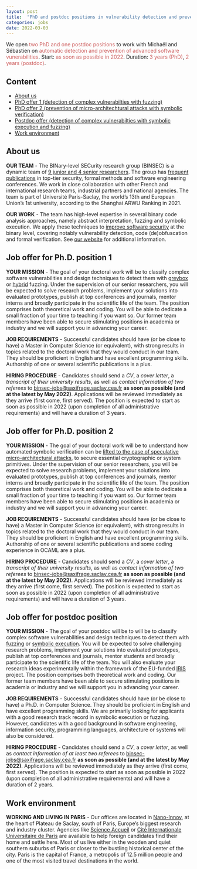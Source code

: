 ```yaml
---
layout: post
title:  "PhD and postdoc positions in vulnerability detection and prevention"
categories: jobs
date: 2022-03-03
---
```

We open <font color="#cd5c5c">two PhD and one postdoc positions</font> to work with Michaël and Sébastien on <font color="#cd5c5c">automatic detection and prevention of advanced software vunerabilities</font>. Start: <font color="#cd5c5c">as soon as possible in 2022</font>. Duration: <font color="#cd5c5c">3 years (PhD)</font>, <font color="#cd5c5c">2 years (postdoc)</font>.



## Content
* [About us](#about-us)
* [PhD offer 1 (detection of complex vulnerabilties with fuzzing)](#job-offer-for-phd-position-1)
* [PhD offer 2 (prevention of micro-architechtural attacks with symbolic verification)](#job-offer-for-phd-position-2)
* [Postdoc offer (detection of complex vulnerabilties with symbolic execution and fuzzing)](#job-offer-for-postdoc-position)
* [Work environment](#work-environment)

## About us
**OUR TEAM** - The BINary-level SECurity research group (BINSEC) is a dynamic team of [9 junior and 4 senior researchers][team]. The group has [frequent publications][publications] in top-tier security, formal methods and software engineering conferences. We work in close collaboration with other French and international research teams, industrial partners and national agencies. The team is part of Université Paris-Saclay, the world’s 13th and European Union’s 1st university, according to the Shanghai ARWU Ranking in 2021.  

**OUR WORK** - The team has high-level expertise in several binary code analysis approaches, namely abstract interpretation, fuzzing and symbolic execution. We apply these techniques to [improve software security][walloffame] at the binary level, covering notably vulnerability detection, code (de)obfuscation and formal verification. See [our website][website] for additional information. 

## Job offer for Ph.D. position 1
**YOUR MISSION** - The goal of your doctoral work will be to classify complex software vulnerabilities and design techniques to detect them with [greybox][greybox] or [hybrid][hybrid] fuzzing. Under the supervision of our senior researchers, you will be expected to solve research problems, implement your solutions into evaluated prototypes, publish at top conferences and journals, mentor interns and broadly participate in the scientific life of the team. The position comprises both theoretical work and coding. You will be able to dedicate a small fraction of your time to teaching if you want so. Our former team members have been able to secure stimulating positions in academia or industry and we will support you in advancing your career.

**JOB REQUIREMENTS** - Successful candidates should have (or be close to have) a Master in Computer Science (or equivalent), with strong results in topics related to the doctoral work that they would conduct in our team. They should be proficient in English and have excellent programming skills. Authorship of one or several scientific publications is a plus. 

**HIRING PROCEDURE** - Candidates should send a *CV*, a *cover letter*, a *transcript of their university results*, as well as *contact information of two referees* to <binsec-jobs@saxifrage.saclay.cea.fr> **as soon as possible (and at the latest by May 2022)**. Applications will be reviewed immediately as they arrive (first come, first served). The position is expected to start as soon as possible in 2022 (upon completion of all administrative requirements) and will have a duration of 3 years. 

<!---
**REMUNERATION PACKAGE** - Remuneration includes a gross salary of around 25 kEUR per year, full access to the French national healthcare, social care and pension system, as well as several other benefits, like coverage of 75% of your Parisian public transport subscription or preferential access to all staff restaurants.
-->

## Job offer for Ph.D. position 2
**YOUR MISSION** - The goal of your doctoral work will be to understand how automated symbolic verification can be [lifted to the case of speculative micro-architectural attacks][spectre], to secure essential cryptographic or system primitives. Under the supervision of our senior researchers, you will be expected to solve research problems, implement your solutions into evaluated prototypes, publish at top conferences and journals, mentor interns and broadly participate in the scientific life of the team. The position comprises both theoretical work and coding. You will be able to dedicate a small fraction of your time to teaching if you want so. Our former team members have been able to secure stimulating positions in academia or industry and we will support you in advancing your career.

**JOB REQUIREMENTS** - Successful candidates should have (or be close to have) a Master in Computer Science (or equivalent), with strong results in topics related to the doctoral work that they would conduct in our team. They should be proficient in English and have excellent programming skills. Authorship of one or several scientific publications and some coding experience in OCAML are a plus. 

**HIRING PROCEDURE** - Candidates should send a *CV*, a *cover letter*, a *transcript of their university results*, as well as *contact information of two referees* to <binsec-jobs@saxifrage.saclay.cea.fr> **as soon as possible (and at the latest by May 2022)**. Applications will be reviewed immediately as they arrive (first come, first served). The position is expected to start as soon as possible in 2022 (upon completion of all administrative requirements) and will have a duration of 3 years. 

<!---
**REMUNERATION PACKAGE** - Remuneration includes a gross salary of around 25 kEUR per year, full access to the French national healthcare, social care and pension system, as well as several other benefits, like coverage of 75% of your Parisian public transport subscription or preferential access to all staff restaurants.
-->

## Job offer for postdoc position
**YOUR MISSION** - The goal of your postdoc will be to  will be to classify complex software vulnerabilities and design techniques to detect them with [fuzzing][hybrid] or [symbolic execution][se]. 
You will be expected to solve challenging research problems, implement your solutions into evaluated prototypes, publish at top conferences and journals, mentor students and broadly participate to the scientific life of the team. You will also evaluate your research ideas experimentally within the framework of the EU-funded [IRIS][iris] project. The position comprises both theoretical work and coding. Our former team members have been able to secure stimulating positions in academia or industry and we will support you in advancing your career.

**JOB REQUIREMENTS** - Successful candidates should have (or be close to have) a Ph.D. in Computer Science. They should be proficient in English and have excellent programming skills. We are primarily looking for applicants with a good research track record in symbolic execution or fuzzing. However, candidates with a good background in software engineering, information security, programming languages, architecture or systems will also be considered. 

**HIRING PROCEDURE** - Candidates should send a *CV*, a *cover letter*, as well as *contact information of at least two referees* to <binsec-jobs@saxifrage.saclay.cea.fr> **as soon as possible (and at the latest by May 2022)**. Applications will be reviewed immediately as they arrive (first come, first served). The position is expected to start as soon as possible in 2022 (upon completion of all administrative requirements) and will have a duration of 2 years.

<!---
**REMUNERATION PACKAGE** - Remuneration includes a gross salary ranging from 33 kEUR to 39 kEUR per year, full access to the French national healthcare, social care and pension system, as well as several other benefits, like coverage of 75% of your Parisian public transport subscription or preferential access to all staff restaurants.
-->

## Work environment
**WORKING AND LIVING IN PARIS** - Our offices are located in [Nano-Innov][nano], at the heart of Plateau de Saclay, south of Paris, Europe’s biggest research and industry cluster. Agencies like [Science Accueil][scienceaccueil] or [Cité Internationale Universitaire de Paris][ciup] are available to help foreign candidates find their home and settle here. Most of us live either in the wooden and quiet southern suburbs of Paris or closer to the bustling historical center of the city. Paris is the capital of France, a metropolis of 12.5 million people and one of the most visited travel destinations in the world.

[team]: https://binsec.github.io/#people
[greybox]: https://github.com/AFLplusplus/AFLplusplus
[hybrid]: https://www.usenix.org/conference/usenixsecurity18/presentation/yun
[iris]: https://www.iris-h2020.eu/
[nano]: https://goo.gl/maps/Swn77dLqrKQki7zt9
[publications]: https://binsec.github.io/publications
[walloffame]: https://binsec.github.io/achievements
[website]: https://binsec.github.io
[scienceaccueil]: https://www.science-accueil.org/en/
[ciup]: https://www.ciup.fr/en/
[spectre]: https://binsec.github.io/new/publication/1970/01/01/nutshell-ndss-21.html
[se]: https://www.ndss-symposium.org/wp-content/uploads/2017/09/11_1_2.pdf
